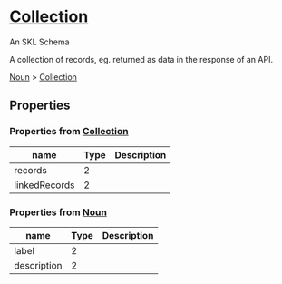 # [Collection](../../core/collection/schema.json)

An SKL Schema

A collection of records, eg. returned as data in the response of an API.

[Noun](../../core/noun/schema.json) > [Collection](../../core/collection/schema.json)

## Properties

### Properties from [Collection](../../core/collection/schema.json)

| name | Type | Description |
| ---- | ---- | ----------- |
| records | 2 | |
| linkedRecords | 2 | |

### Properties from [Noun](../../core/noun/schema.json)

| name | Type | Description |
| ---- | ---- | ----------- |
| label | 2 | |
| description | 2 | |

